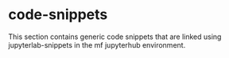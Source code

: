 # code-snippets

This section contains generic code snippets that are linked using jupyterlab-snippets in the mf jupyterhub environment. 
